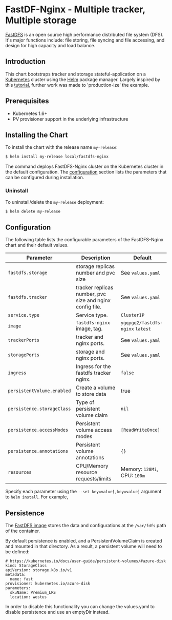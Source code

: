 # FastDF-Nginx - Multiple tracker, Multiple storage

[FastDFS](https://github.com/happyfish100/fastdfs) is an open source high performance distributed file system (DFS). It's major functions include: file storing, file syncing and file accessing, and design for high capacity and load balance.

## Introduction

This chart bootstraps tracker and storage stateful-application on a [Kubernetes](http://kubernetes.io) cluster using the [Helm](https://helm.sh) package manager. Largely inspired by this [tutorial](https://kubernetes.io/docs/tutorials/stateful-application/run-replicated-stateful-application/), further work was made to 'production-ize' the example.

## Prerequisites

- Kubernetes 1.6+
- PV provisioner support in the underlying infrastructure

## Installing the Chart

To install the chart with the release name `my-release`:

```bash
$ helm install my-release local/fastdfs-nginx
```

The command deploys FastDFS-Nginx cluster on the Kubernetes cluster in the default configuration. The [configuration](#configuration) section lists the parameters that can be configured during installation.

### Uninstall

To uninstall/delete the `my-release` deployment:

```bash
$ helm delete my-release
```

## Configuration

The following table lists the configurable parameters of the FastDFS-Nginx chart and their default values.

| Parameter                  | Description                         | Default                                |
| -----------------------    | ----------------------------------- | -------------------------------------- |
| `fastdfs.storage`          | storage replicas number and pvc size| See `values.yaml`                      |
| `fastdfs.tracker`          | tracker replicas number, pvc size and nginx config file.| See `values.yaml`  |
| `service.type`             | Service type.                       | `ClusterIP`                            |
| `image`                    | `fastdfs-nginx` image, tag.         | `ygqygq2/fastdfs-nginx` `latest`       |
| `trackerPorts`             | tracker and nginx ports.            | See `values.yaml`                      | 
| `storagePorts`             | storage and nginx ports.            | See `values.yaml`                      |
| `ingress`                  | Ingress for the fastdfs tracker nginx.| `false`                              |
| `persistentVolume.enabled` | Create a volume to store data       | true                                   |
| `persistence.storageClass` | Type of persistent volume claim     | `nil`                                  |
| `persistence.accessModes`  | Persistent volume access modes      | `[ReadWriteOnce]`                      |
| `persistence.annotations`  | Persistent volume annotations       | `{}`                                   |
| `resources`                | CPU/Memory resource requests/limits | Memory: `128Mi`, CPU: `100m`           |

Specify each parameter using the `--set key=value[,key=value]` argument to `helm install`. For example,

## Persistence

The [FastDFS image](https://github.com/ygqygq2/fastdfs-nginx) stores the data and configurations at the `/var/fdfs` path of the container.

By default persistence is enabled, and a PersistentVolumeClaim is created and mounted in that directory. As a result, a persistent volume will need to be defined:

```
# https://kubernetes.io/docs/user-guide/persistent-volumes/#azure-disk
kind: StorageClass
apiVersion: storage.k8s.io/v1
metadata:
  name: fast
provisioner: kubernetes.io/azure-disk
parameters:
  skuName: Premium_LRS
  location: westus
```

In order to disable this functionality you can change the values.yaml to disable persistence and use an emptyDir instead.
